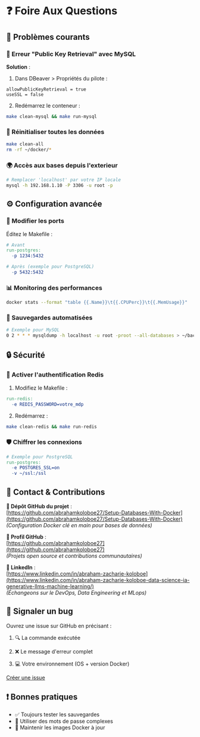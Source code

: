 # ❓ Foire Aux Questions

## 🔧 Problèmes courants

### 🔑 Erreur "Public Key Retrieval" avec MySQL
**Solution** :  
1. Dans DBeaver > Propriétés du pilote :
```properties
allowPublicKeyRetrieval = true  
useSSL = false  
```
2. Redémarrez le conteneur :
```bash
make clean-mysql && make run-mysql
```

### 🔄 Réinitialiser toutes les données
```bash
make clean-all
rm -rf ~/docker/*
```

### 🌍 Accès aux bases depuis l'exterieur
```bash
# Remplacer 'localhost' par votre IP locale
mysql -h 192.168.1.10 -P 3306 -u root -p
```

## ⚙️ Configuration avancée

### 🔌 Modifier les ports
Éditez le Makefile :
```makefile
# Avant
run-postgres:
  -p 1234:5432

# Après (exemple pour PostgreSQL)
  -p 5432:5432
```

### 📊 Monitoring des performances
```bash
docker stats --format "table {{.Name}}\t{{.CPUPerc}}\t{{.MemUsage}}"
```

### 💾 Sauvegardes automatisées
```bash
# Exemple pour MySQL
0 2 * * * mysqldump -h localhost -u root -proot --all-databases > ~/backups/mysql_$(date +\%F).sql
```

## 🔒 Sécurité

### 🔐 Activer l'authentification Redis
1. Modifiez le Makefile :
```makefile
run-redis:
  -e REDIS_PASSWORD=votre_mdp
```
2. Redémarrez :
```bash
make clean-redis && make run-redis
```

### 🛡️ Chiffrer les connexions
```makefile
# Exemple pour PostgreSQL
run-postgres:
  -e POSTGRES_SSL=on
  -v ~/ssl:/ssl
```

## 🔗 Contact & Contributions

**🐙 Dépôt GitHub du projet** :  
[https://github.com/abrahamkoloboe27/Setup-Databases-With-Docker](https://github.com/abrahamkoloboe27/Setup-Databases-With-Docker)  
*(Configuration Docker clé en main pour bases de données)*

**👤 Profil GitHub** :  
[https://github.com/abrahamkoloboe27](https://github.com/abrahamkoloboe27)  
*(Projets open source et contributions communautaires)*

**💼 LinkedIn** :  
[https://www.linkedin.com/in/abraham-zacharie-koloboe](https://www.linkedin.com/in/abraham-zacharie-koloboe-data-science-ia-generative-llms-machine-learning/)  
*(Échangeons sur le DevOps, Data Engineering et MLops)*



## 🐛 Signaler un bug
Ouvrez une issue sur GitHub en précisant :


1. 🔍 La commande exécutée 
   
2. ❌ Le message d'erreur complet

3. 💻 Votre environnement (OS + version Docker)

[Créer une issue](https://github.com/abrahamkoloboe27/Setup-Databases-With-Docker/issues/new)



## ❗ Bonnes pratiques

- ✅ Toujours tester les sauvegardes  
- 🔐 Utiliser des mots de passe complexes  
- 🔄 Maintenir les images Docker à jour  